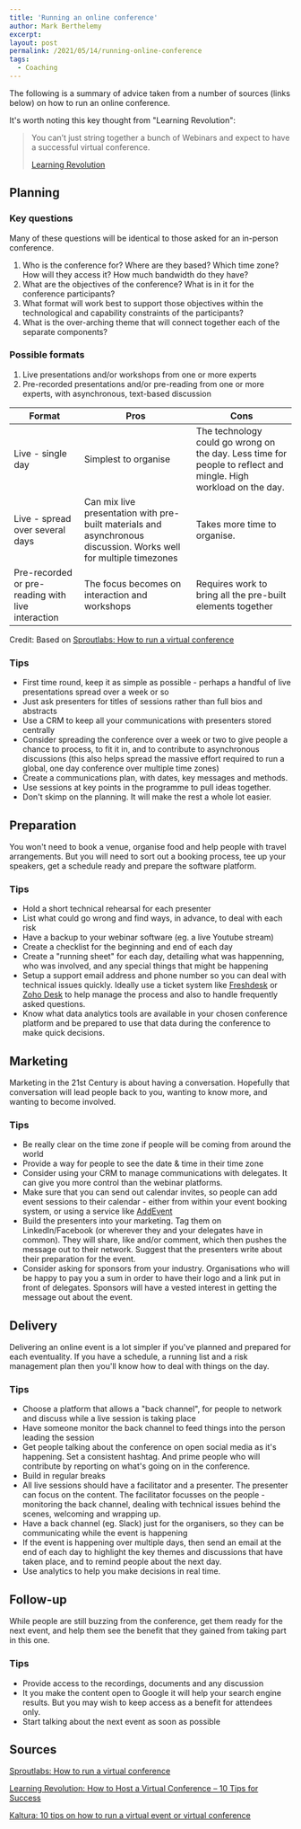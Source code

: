 ```yaml
---
title: 'Running an online conference'
author: Mark Berthelemy
excerpt:
layout: post
permalink: /2021/05/14/running-online-conference
tags:
  - Coaching
---
```

The following is a summary of advice taken from a number of sources (links below) on how to run an online conference.

It's worth noting this key thought from "Learning Revolution":

> You can’t just string together a bunch of Webinars and expect to have a successful virtual conference.
>
> [Learning Revolution](https://www.learningrevolution.net/host-a-virtual-conference-tips-for-success/)

## Planning

### Key questions

Many of these questions will be identical to those asked for an in-person conference.

1. Who is the conference for? Where are they based? Which time zone? How will they access it? How much bandwidth do they have?
2. What are the objectives of the conference? What is in it for the conference participants?
3. What format will work best to support those objectives within the technological and capability constraints of the participants?
4. What is the over-arching theme that will connect together each of the separate components?

### Possible formats

1. Live presentations and/or workshops from one or more experts
2. Pre-recorded presentations and/or pre-reading from one or more experts, with asynchronous, text-based discussion

| Format | Pros | Cons |
| --- | --- | --- |
| Live - single day | Simplest to organise | The technology could go wrong on the day. Less time for people to reflect and mingle. High workload on the day. |
| Live - spread over several days | Can mix live presentation with pre-built materials and asynchronous discussion. Works well for multiple timezones | Takes more time to organise. |
| Pre-recorded or pre-reading with live interaction | The focus becomes on interaction and workshops | Requires work to bring all the pre-built elements together |

Credit: Based on [Sproutlabs: How to run a virtual conference](http://www.sproutlabs.com.au/blog/how-to-run-a-virtual-conference/)

### Tips

- First time round, keep it as simple as possible - perhaps a handful of live presentations spread over a week or so
- Just ask presenters for titles of sessions rather than full bios and abstracts
- Use a CRM to keep all your communications with presenters stored centrally
- Consider spreading the conference over a week or two to give people a chance to process, to fit it in, and to contribute to asynchronous discussions (this also helps spread the massive effort required to run a global, one day conference over multiple time zones)
- Create a communications plan, with dates, key messages and methods.
- Use sessions at key points in the programme to pull ideas together.
- Don't skimp on the planning. It will make the rest a whole lot easier.

## Preparation

You won't need to book a venue, organise food and help people with travel arrangements. But you will need to sort out a booking process, tee up your speakers, get a schedule ready and prepare the software platform.

### Tips

- Hold a short technical rehearsal for each presenter
- List what could go wrong and find ways, in advance, to deal with each risk
- Have a backup to your webinar software (eg. a live Youtube stream)
- Create a checklist for the beginning and end of each day
- Create a "running sheet" for each day, detailing what was happenning, who was involved, and any special things that might be happening
- Setup a support email address and phone number so you can deal with technical issues quickly. Ideally use a ticket system like [Freshdesk](https://freshdesk.com/) or [Zoho Desk](https://www.zoho.com/desk/) to help manage the process and also to handle frequently asked questions.
- Know what data analytics tools are available in your chosen conference platform and be prepared to use that data during the conference to make quick decisions.

## Marketing

Marketing in the 21st Century is about having a conversation. Hopefully that conversation will lead people back to you, wanting to know more, and wanting to become involved.

### Tips

- Be really clear on the time zone if people will be coming from around the world
- Provide a way for people to see the date &amp; time in their time zone
- Consider using your CRM to manage communications with delegates. It can give you more control than the webinar platforms.
- Make sure that you can send out calendar invites, so people can add event sessions to their calendar - either from within your event booking system, or using a service like [AddEvent](https://www.addevent.com/)
- Build the presenters into your marketing. Tag them on LinkedIn/Facebook (or wherever they and your delegates have in common). They will share, like and/or comment, which then pushes the message out to their network. Suggest that the presenters write about their preparation for the event.
- Consider asking for sponsors from your industry. Organisations who will be happy to pay you a sum in order to have their logo and a link put in front of delegates. Sponsors will have a vested interest in getting the message out about the event.

## Delivery

Delivering an online event is a lot simpler if you've planned and prepared for each eventuality. If you have a schedule, a running list and a risk management plan then you'll know how to deal with things on the day.

### Tips

- Choose a platform that allows a "back channel", for people to network and discuss while a live session is taking place
- Have someone monitor the back channel to feed things into the person leading the session
- Get people talking about the conference on open social media as it's happening. Set a consistent hashtag. And prime people who will contribute by reporting on what's going on in the conference.
- Build in regular breaks
- All live sessions should have a facilitator and a presenter. The presenter can focus on the content. The facilitator focusses on the people - monitoring the back channel, dealing with technical issues behind the scenes, welcoming and wrapping up.
- Have a back channel (eg. Slack) just for the organisers, so they can be communicating while the event is happening
- If the event is happening over multiple days, then send an email at the end of each day to highlight the key themes and discussions that have taken place, and to remind people about the next day.
- Use analytics to help you make decisions in real time.

## Follow-up

While people are still buzzing from the conference, get them ready for the next event, and help them see the benefit that they gained from taking part in this one.

### Tips

- Provide access to the recordings, documents and any discussion
- It you make the content open to Google it will help your search engine results. But you may wish to keep access as a benefit for attendees only.
- Start talking about the next event as soon as possible

## Sources

[Sproutlabs: How to run a virtual conference](http://www.sproutlabs.com.au/blog/how-to-run-a-virtual-conference/)

[Learning Revolution: How to Host a Virtual Conference – 10 Tips for Success](https://www.learningrevolution.net/host-a-virtual-conference-tips-for-success/)

[Kaltura: 10 tips on how to run a virtual event or virtual conference](https://corp.kaltura.com/blog/10-tips-on-how-to-run-a-virtual-event-or-virtual-conference/)
